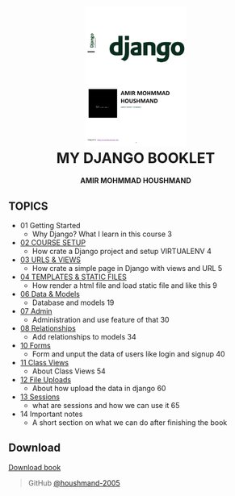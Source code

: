 
<h1 align="center">
  <br>
  <a href="github.com/houshmand-2005/hash_neco/"><img src="https://github.com/houshmand-2005/hash_neco/blob/e300ffa842c02ca16b8de5ccfc91648dc8bb86e8/page1.jpg" alt="Markdownify" width="200"></a>
  <br>
  MY DJANGO BOOKLET
  <br>
</h1>

<h4 align="center">AMIR MOHMMAD 
HOUSHMAND</h4>

## TOPICS

* 01 Getting Started
  - Why Django? What I learn in this course 3
* [02 COURSE SETUP](https://github.com/houshmand-2005/hash_neco/tree/setup_002)
  - How crate a Django project and setup VIRTUALENV 4
* [03 URLS & VIEWS](https://github.com/houshmand-2005/hash_neco/tree/urls_views_003)
  - How crate a simple page in Django with views and URL 5
* [04 TEMPLATES & STATIC FILES](https://github.com/houshmand-2005/hash_neco/tree/Templates_and_Static_File_004)
  - How render a html file and load static file and like this 9
* [06 Data & Models](https://github.com/houshmand-2005/hash_neco/tree/Data_and_Models_06)
  - Database and models 19
* [07 Admin](https://github.com/houshmand-2005/hash_neco/tree/Admin_07)
  - Administration and use feature of that 30 
* [08 Relationships](https://github.com/houshmand-2005/hash_neco/tree/relationships_08)
  - Add relationships to models 34
* [10 Forms](https://github.com/houshmand-2005/hash_neco/tree/Forms_10)
  - Form and unput the data of users like login and signup 40
* [11 Class Views](https://github.com/houshmand-2005/hash_neco/tree/Class_Views_11)
  - About Class Views 54
* [12 File Uploads](https://github.com/houshmand-2005/hash_neco/tree/File_Uploads_12)
  - About how upload the data in django 60
* [13 Sessions](https://github.com/houshmand-2005/hash_neco/tree/Sessions_13)
  - what are sessions and how we can use it 65 
* 14 Important notes 
  - A short section on what we can do after finishing the book 

## Download

[Download book](https://github.com/houshmand-2005/hash_neco/raw/9683a412de23b47ca7879a7ac5e64fdc89e8651a/MyDjangoBooklet.pdf)

> GitHub [@houshmand-2005](https://github.com/houshmand-2005)


